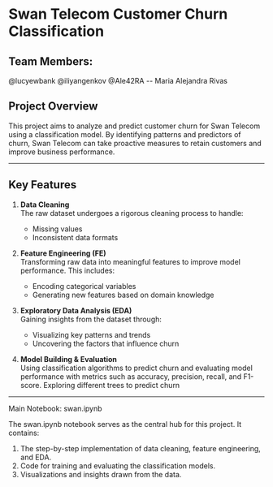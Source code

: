 # Swan Telecom Customer Churn Classification

## Team Members:
@lucyewbank
@iliyangenkov
@Ale42RA -- Maria Alejandra Rivas 

## Project Overview

This project aims to analyze and predict customer churn for Swan Telecom using a classification model. By identifying patterns and predictors of churn, Swan Telecom can take proactive measures to retain customers and improve business performance.

---

## Key Features

1. **Data Cleaning**  
   The raw dataset undergoes a rigorous cleaning process to handle:  
   - Missing values     
   - Inconsistent data formats  

2. **Feature Engineering (FE)**  
   Transforming raw data into meaningful features to improve model performance. This includes:  
   - Encoding categorical variables  
   - Generating new features based on domain knowledge  

3. **Exploratory Data Analysis (EDA)**  
   Gaining insights from the dataset through:  
   - Visualizing key patterns and trends  
   - Uncovering the factors that influence churn  

4. **Model Building & Evaluation**  
   Using classification algorithms to predict churn and evaluating model performance with metrics such as accuracy, precision, recall, and F1-score.
   Exploring different trees to predict churn

---

Main Notebook: swan.ipynb

The swan.ipynb notebook serves as the central hub for this project. It contains:

 1.	The step-by-step implementation of data cleaning, feature engineering, and EDA.	
 2.	Code for training and evaluating the classification models.	
 3.	Visualizations and insights drawn from the data.
